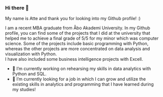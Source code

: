 ### Hi there 👋

My name is Atte and thank you for looking into my Github profile! :)

I am a recent MBA graduate from Åbo Akademi University. 
In my Github profile, you can find some of the projects that I did at the university 
that helped me to achieve a final grade of 5/5 for my minor which was computer science. 
Some of the projects include basic programming with Python, whereas the other projects are more concentrated on data analysis and visualization with Python.  
I have also included some business intelligence projects with Excell. 

- 🔭 I’m currently working on rehearsing my skills in data analytics with Python and SQL.
- 🌱 I’m currently looking for a job in which I can grow and utilize the existing skills in analytics and programming that I have learned during my studies!


